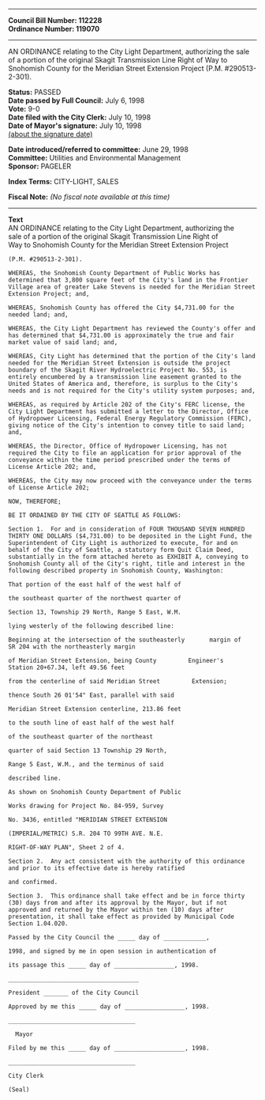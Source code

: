 * * * * *  
  
**Council Bill Number: [](#h0)[](#h2)112228**   
**Ordinance Number: 119070**  
  
* * * * *  
  
AN ORDINANCE relating to the City Light Department, authorizing the sale of a portion of the original Skagit Transmission Line Right of Way to Snohomish County for the Meridian Street Extension Project (P.M. \#290513-2-301).  
  
**Status:** PASSED   
**Date passed by Full Council:** July 6, 1998   
**Vote:** 9-0   
**Date filed with the City Clerk:** July 10, 1998   
**Date of Mayor's signature:** July 10, 1998   
[(about the signature date)](/~public/approvaldate.htm)   
  
  
**Date introduced/referred to committee:** June 29, 1998   
**Committee:** Utilities and Environmental Management   
**Sponsor:** PAGELER   
  
**Index Terms:** CITY-LIGHT, SALES  
  
**Fiscal Note:** *(No fiscal note available at this time)*  
  
* * * * *  
  
**Text**  
    AN ORDINANCE relating to the City Light Department, authorizing the  
    sale of a portion of the original Skagit Transmission Line Right of  
    Way to Snohomish County for the Meridian Street Extension Project  
  
    (P.M. #290513-2-301).  
  
    WHEREAS, the Snohomish County Department of Public Works has  
    determined that 3,800 square feet of the City's land in the Frontier  
    Village area of greater Lake Stevens is needed for the Meridian Street  
    Extension Project; and,  
  
    WHEREAS, Snohomish County has offered the City $4,731.00 for the  
    needed land; and,  
  
    WHEREAS, the City Light Department has reviewed the County's offer and  
    has determined that $4,731.00 is approximately the true and fair  
    market value of said land; and,  
  
    WHEREAS, City Light has determined that the portion of the City's land  
    needed for the Meridian Street Extension is outside the project  
    boundary of the Skagit River Hydroelectric Project No. 553, is  
    entirely encumbered by a transmission line easement granted to the  
    United States of America and, therefore, is surplus to the City's  
    needs and is not required for the City's utility system purposes; and,  
  
    WHEREAS, as required by Article 202 of the City's FERC license, the  
    City Light Department has submitted a letter to the Director, Office  
    of Hydropower Licensing, Federal Energy Regulatory Commission (FERC),  
    giving notice of the City's intention to convey title to said land;  
    and,  
  
    WHEREAS, the Director, Office of Hydropower Licensing, has not  
    required the City to file an application for prior approval of the  
    conveyance within the time period prescribed under the terms of  
    License Article 202; and,  
  
    WHEREAS, the City may now proceed with the conveyance under the terms  
    of License Article 202;  
  
    NOW, THEREFORE;  
  
    BE IT ORDAINED BY THE CITY OF SEATTLE AS FOLLOWS:  
  
    Section 1.  For and in consideration of FOUR THOUSAND SEVEN HUNDRED  
    THIRTY ONE DOLLARS ($4,731.00) to be deposited in the Light Fund, the  
    Superintendent of City Light is authorized to execute, for and on  
    behalf of the City of Seattle, a statutory form Quit Claim Deed,  
    substantially in the form attached hereto as EXHIBIT A, conveying to  
    Snohomish County all of the City's right, title and interest in the  
    following described property in Snohomish County, Washington:  
  
    That portion of the east half of the west half of  
  
    the southeast quarter of the northwest quarter of  
  
    Section 13, Township 29 North, Range 5 East, W.M.  
  
    lying westerly of the following described line:  
  
    Beginning at the intersection of the southeasterly       margin of  
    SR 204 with the northeasterly margin  
  
    of Meridian Street Extension, being County         Engineer's  
    Station 20+67.34, left 49.56 feet  
  
    from the centerline of said Meridian Street         Extension;  
  
    thence South 26 01'54" East, parallel with said  
  
    Meridian Street Extension centerline, 213.86 feet  
  
    to the south line of east half of the west half  
  
    of the southeast quarter of the northeast  
  
    quarter of said Section 13 Township 29 North,  
  
    Range 5 East, W.M., and the terminus of said  
  
    described line.  
  
    As shown on Snohomish County Department of Public  
  
    Works drawing for Project No. 84-959, Survey  
  
    No. 3436, entitled "MERIDIAN STREET EXTENSION  
  
    (IMPERIAL/METRIC) S.R. 204 TO 99TH AVE. N.E.  
  
    RIGHT-OF-WAY PLAN", Sheet 2 of 4.  
  
    Section 2.  Any act consistent with the authority of this ordinance  
    and prior to its effective date is hereby ratified  
  
    and confirmed.  
  
    Section 3.  This ordinance shall take effect and be in force thirty  
    (30) days from and after its approval by the Mayor, but if not  
    approved and returned by the Mayor within ten (10) days after  
    presentation, it shall take effect as provided by Municipal Code  
    Section 1.04.020.  
  
    Passed by the City Council the _____ day of ____________,  
  
    1998, and signed by me in open session in authentication of  
  
    its passage this _____ day of _________________, 1998.  
  
    _____________________________________  
  
    President _______ of the City Council  
  
    Approved by me this _____ day of _________________, 1998.  
  
    ____________________________________  
  
      Mayor  
  
    Filed by me this _____ day of ____________________, 1998.  
  
    ____________________________________  
  
    City Clerk  
  
    (Seal)  
